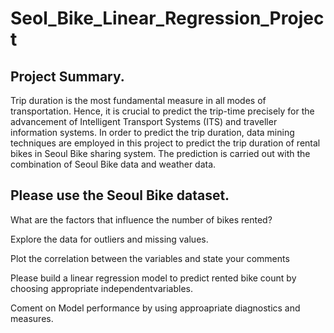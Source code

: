 # Seol_Bike_Linear_Regression_Project

## Project Summary.

Trip duration is the most fundamental measure in all modes of transportation. Hence, it is crucial to predict the trip-time precisely for the advancement of Intelligent Transport Systems (ITS) and traveller information systems. In order to predict the trip duration, data mining techniques are employed in this project to predict the trip duration of rental bikes in Seoul Bike sharing system. The prediction is carried out with the combination of Seoul Bike data and weather data.

## Please use the Seoul Bike dataset.

What are the factors that influence the number of bikes rented?

Explore the data for outliers and missing values.

Plot the correlation between the variables and state your comments

Please build a linear regression model to predict rented bike count by choosing appropriate independentvariables.

Coment on Model performance by using approapriate diagnostics and measures.
